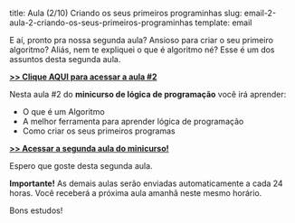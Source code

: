 title: Aula (2/10) Criando os seus primeiros programinhas
slug: email-2-aula-2-criando-os-seus-primeiros-programinhas
template: email

E aí, pronto pra nossa segunda aula? Ansioso para criar o seu primeiro algoritmo?
Aliás, nem te expliquei o que é algoritmo né? Esse é um dos assuntos desta segunda aula.

[**>> Clique AQUI para acessar a aula #2**](http://mclp.dicasdeprogramacao.com.br/aula-2-criando-os-seus-primeiros-programinhas.html)

Nesta aula #2 do **minicurso de lógica de programação** você irá aprender:

- O que é um Algoritmo
- A melhor ferramenta para aprender lógica de programação
- Como criar os seus primeiros programas

[**>> Acessar a segunda aula do minicurso!**](http://mclp.dicasdeprogramacao.com.br/aula-2-criando-os-seus-primeiros-programinhas.html)

Espero que goste desta segunda aula.

**Importante!** As demais aulas serão enviadas automaticamente a cada 24 horas. Você receberá a próxima aula amanhã neste mesmo horário.

Bons estudos!
